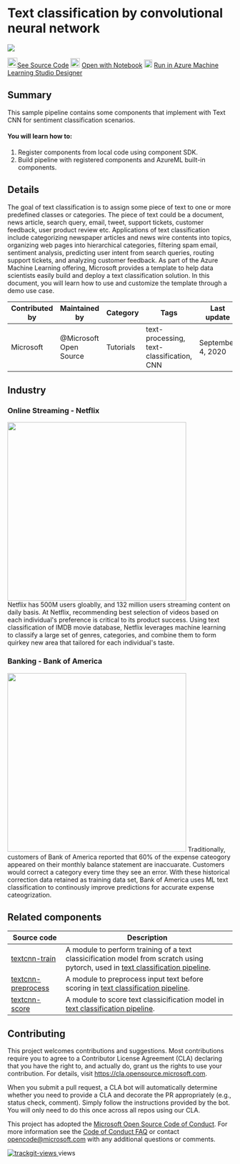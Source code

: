 # Text classification by convolutional neural network
![](https://contentmamluswest001.blob.core.windows.net/content/14b2744cf8d6418c87ffddc3f3127242/9502630827244d60a1214f250e3bbca7/f43e79f47d8a4219bf8613d271ea2c45/image?18739520845379465)

<img src="https://maxcdn.icons8.com/Share/icon/p1em/Logos/github1600.png" width=22px>[See Source Code]()
<img width=21px src="https://upload.wikimedia.org/wikipedia/commons/thumb/3/38/Jupyter_logo.svg/1200px-Jupyter_logo.svg.png"> [Open with Notebook]()
<img src="https://ms-toolsai.gallerycdn.vsassets.io/extensions/ms-toolsai/vscode-ai/0.5.1/1556575437282/Microsoft.VisualStudio.Services.Icons.Default" width=18px> [Run in Azure Machine Learning Studio Designer]()
## Summary
This sample pipeline contains some components that implement with Text CNN for sentiment classification scenarios.

#### You will learn how to:

1. Register components from local code using component SDK.
2. Build pipeline with registered components and AzureML built-in components.

## Details

The goal of text classification is to assign some piece of text to one or more predefined classes or categories. The piece of text could be a document, news article, search query, email, tweet, support tickets, customer feedback, user product review etc. Applications of text classification include categorizing newspaper articles and news wire contents into topics, organizing web pages into hierarchical categories, filtering spam email, sentiment analysis, predicting user intent from search queries, routing support tickets, and analyzing customer feedback. As part of the Azure Machine Learning offering, Microsoft provides a template to help data scientists easily build and deploy a text classification solution. In this document, you will learn how to use and customize the template through a demo use case.

| Contributed by | Maintained by | Category | Tags | Last update | 
|---|---|---|---|---|
| Microsoft | @Microsoft Open Source | Tutorials |text-processing, text-classification, CNN| September 4, 2020 |

## Industry

### Online Streaming - Netflix
<img width=400px src="https://fm.cnbc.com/applications/cnbc.com/resources/img/editorial/2017/05/04/104449321-netflix-offline-1.720x405.jpg?v=1493920615"><br>
Netflix has 500M users gloablly, and 132 million users streaming content on daily basis. At Netflix, recommending best selection of videos based on each individual's preference is critical to its product success. Using text classification of IMDB movie database, Netflix leverages machine learning to classify a large set of genres, categories, and combine them to form quirkey new area that tailored for each individual's taste.

### Banking - Bank of America
<img width=400px src="https://th.bing.com/th/id/OIP.mmyufsLQuNmq8HkRaUWJ3wHaD4?pid=Api&rs=1">
Traditionally, customers of Bank of America reported that 60% of the expense cateogory appeared on their monthly balance statement are inaccuarate. Customers would correct a category every time they see an error. With these historical correction data retained as training data set, Bank of America uses ML text classification to continously improve predictions for accurate expense cateogrization.


## Related components
| Source code               | Description                                                  |
| --- |--- |
| [textcnn-train](textcnn-train) | A module to perform training of a text classicification model from scratch using pytorch, used in [text classification pipeline](../text-classification.ipynb). |
| [textcnn-preprocess](textcnn-preprocess) | A module to preprocess input text before scoring in [text classification pipeline](https://github.com/tichx/azureml-pipeline-components-gallery/blob/master/Pipelines/textcnn-pipeline/text-classification.ipynb). |
| [textcnn-score](textcnn-score) | A module to score text classicification model in [text classification pipeline](#). |

## Contributing

This project welcomes contributions and suggestions.  Most contributions require you to agree to a
Contributor License Agreement (CLA) declaring that you have the right to, and actually do, grant us
the rights to use your contribution. For details, visit https://cla.opensource.microsoft.com.

When you submit a pull request, a CLA bot will automatically determine whether you need to provide
a CLA and decorate the PR appropriately (e.g., status check, comment). Simply follow the instructions
provided by the bot. You will only need to do this once across all repos using our CLA.

This project has adopted the [Microsoft Open Source Code of Conduct](https://opensource.microsoft.com/codeofconduct/).
For more information see the [Code of Conduct FAQ](https://opensource.microsoft.com/codeofconduct/faq/) or
contact [opencode@microsoft.com](mailto:opencode@microsoft.com) with any additional questions or comments.

<a href="https://trackgit.com">
<img src="https://sfy.cx/u/oFu" alt="trackgit-views" />
</a> views